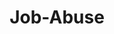 ---
layout: tag-list
type: tag
title: Job-Abuse
slug: Job-Abuse
category: Tag
sidebar: false
description: >
   Vulnerabilidades de entidades externas XML.
---